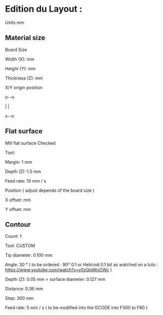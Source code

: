 # Edition du Layout :

Units
mm

## Material size

Board Size

Width (X): 	mm

Height (Y): 	mm

Thickness (Z): 	mm

X/Y origin position

o--o

|  |

x--o

## Flat surface
Mill flat surface Checked

Tool: 	

Margin: 1	mm

Depth (Z): 1.5	mm

Feed rate: 10	mm / s

Position ( adjust depends of the board size )

X offset: 	mm

Y offset: 	mm

## Contour

Count: 	1

Tool: 	CUSTOM

Tip diameter: 0.100	mm

Angle: 30	° ( to be ordered : 90° 0.1 or Helicoid 0.1 bit as watched on a tuto : https://www.youtube.com/watch?v=v0zQjpMuOWc )

Depth (Z): 0.05	mm
= surface diameter: 0.127	mm

Distance: 0.36	mm

Step: 300	mm

Feed rate: 5	mm / s ( to be modified into the GCODE into F300 to F80 )

